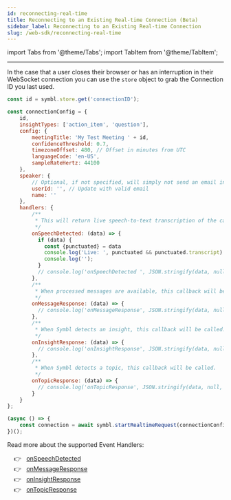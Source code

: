 ```yaml
---
id: reconnecting-real-time
title: Reconnecting to an Existing Real-time Connection (Beta)
sidebar_label: Reconnecting to an Existing Real-time Connection
slug: /web-sdk/reconnecting-real-time
---
```

import Tabs from '@theme/Tabs';
import TabItem from '@theme/TabItem';

---

In the case that a user closes their browser or has an interruption in their WebSocket connection you can use the `store` object to grab the Connection ID you last used.

```js
const id = symbl.store.get('connectionID');

const connectionConfig = {
	id,
	insightTypes: ['action_item', 'question'],
	config: {
		meetingTitle: 'My Test Meeting ' + id,
		confidenceThreshold: 0.7,
		timezoneOffset: 480, // Offset in minutes from UTC
		languageCode: 'en-US',
		sampleRateHertz: 44100
	},
	speaker: {
		// Optional, if not specified, will simply not send an email in the end.
		userId: '', // Update with valid email
		name: ''
	},
	handlers: {
		/**
		 * This will return live speech-to-text transcription of the call.
		 */
		onSpeechDetected: (data) => {
		  if (data) {
		    const {punctuated} = data
		    console.log('Live: ', punctuated && punctuated.transcript)
		    console.log('');
		  }
		  // console.log('onSpeechDetected ', JSON.stringify(data, null, 2));
		},
		/**
		 * When processed messages are available, this callback will be called.
		 */
		onMessageResponse: (data) => {
		  // console.log('onMessageResponse', JSON.stringify(data, null, 2))
		},
		/**
		 * When Symbl detects an insight, this callback will be called.
		 */
		onInsightResponse: (data) => {
		  // console.log('onInsightResponse', JSON.stringify(data, null, 2))
		},
		/**
		 * When Symbl detects a topic, this callback will be called.
		 */
		onTopicResponse: (data) => {
		  // console.log('onTopicResponse', JSON.stringify(data, null, 2))
		}
	}
};

(async () => {
	const connection = await symbl.startRealtimeRequest(connectionConfig, true);
})();
```

Read more about the supported Event Handlers:

&nbsp; &nbsp; 👉 &nbsp; [onSpeechDetected](/docs/javascript-sdk/reference#onspeechdetected) <br/>
&nbsp; &nbsp; 👉 &nbsp; [onMessageResponse](/docs/javascript-sdk/reference#onmessageresponse) <br/>
&nbsp; &nbsp; 👉 &nbsp; [onInsightResponse](/docs/javascript-sdk/reference#oninsightresponse) <br/>
&nbsp; &nbsp; 👉 &nbsp; [onTopicResponse](/docs/javascript-sdk/reference#ontopicresponse)
